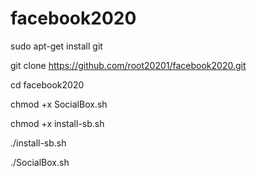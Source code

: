 # facebook2020
sudo apt-get install git

git clone https://github.com/root20201/facebook2020.git

cd facebook2020

chmod +x SocialBox.sh

chmod +x install-sb.sh

./install-sb.sh

./SocialBox.sh

